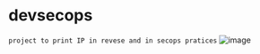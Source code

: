 # devsecops
```project to print IP in revese and in secops pratices```
![image](https://github.com/lakshmanavaradhan/devsecops/assets/17141515/f448dcef-2c75-4b82-b1ef-f4335f1c2b86)

